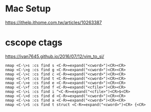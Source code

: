 # Mac Setup
https://ithelp.ithome.com.tw/articles/10263387


# cscope ctags
https://ivan7645.github.io/2016/07/12/vim_to_si/

```  
nmap <C-\>s :cs find s <C-R>=expand("<cword>")<CR><CR>
nmap <C-\>g :cs find g <C-R>=expand("<cword>")<CR><CR>
nmap <C-\>c :cs find c <C-R>=expand("<cword>")<CR><CR>
nmap <C-\>t :cs find t <C-R>=expand("<cword>")<CR><CR>
nmap <C-\>e :cs find e <C-R>=expand("<cword>")<CR><CR>
nmap <C-\>f :cs find f <C-R>=expand("<cfile>")<CR><CR>
nmap <C-\>i :cs find i ^<C-R>=expand("<cfile>")<CR>$<CR>
nmap <C-\>d :cs find d <C-R>=expand("<cword>")<CR><CR>
nmap <C-\>a :cs find a <C-R>=expand("<cword>")<CR><CR>
nmap <C-\>S :cs find t struct <C-R>=expand("<cword>")<CR> {<CR>
```    
